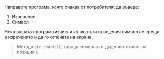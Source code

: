 Направете програма, която очаква от потребителяt да въведе:
1. Изречение
2. Символ

Нека вашата програма изчисли колко пъти въведения символ се среща в
изреченито и да го отпечата на екрана.

> Метода `str.charAt(i)` връща символа от даденият стринг на позиция i.
